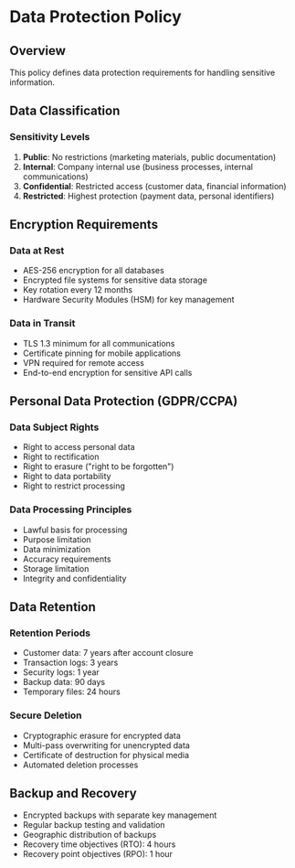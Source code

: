 # Data Protection Policy

## Overview
This policy defines data protection requirements for handling sensitive information.

## Data Classification

### Sensitivity Levels
1. **Public**: No restrictions (marketing materials, public documentation)
2. **Internal**: Company internal use (business processes, internal communications)
3. **Confidential**: Restricted access (customer data, financial information)
4. **Restricted**: Highest protection (payment data, personal identifiers)

## Encryption Requirements

### Data at Rest
- AES-256 encryption for all databases
- Encrypted file systems for sensitive data storage
- Key rotation every 12 months
- Hardware Security Modules (HSM) for key management

### Data in Transit
- TLS 1.3 minimum for all communications
- Certificate pinning for mobile applications
- VPN required for remote access
- End-to-end encryption for sensitive API calls

## Personal Data Protection (GDPR/CCPA)

### Data Subject Rights
- Right to access personal data
- Right to rectification
- Right to erasure ("right to be forgotten")
- Right to data portability
- Right to restrict processing

### Data Processing Principles
- Lawful basis for processing
- Purpose limitation
- Data minimization
- Accuracy requirements
- Storage limitation
- Integrity and confidentiality

## Data Retention

### Retention Periods
- Customer data: 7 years after account closure
- Transaction logs: 3 years
- Security logs: 1 year
- Backup data: 90 days
- Temporary files: 24 hours

### Secure Deletion
- Cryptographic erasure for encrypted data
- Multi-pass overwriting for unencrypted data
- Certificate of destruction for physical media
- Automated deletion processes

## Backup and Recovery
- Encrypted backups with separate key management
- Regular backup testing and validation
- Geographic distribution of backups
- Recovery time objectives (RTO): 4 hours
- Recovery point objectives (RPO): 1 hour